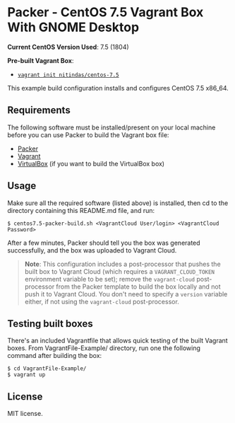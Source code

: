 # Packer - CentOS 7.5 Vagrant Box With GNOME Desktop

**Current CentOS Version Used**: 7.5 (1804)

**Pre-built Vagrant Box**:

  - [`vagrant init nitindas/centos-7.5`](https://app.vagrantup.com/nitindas/boxes/centos-7.5)

This example build configuration installs and configures CentOS 7.5 x86_64.

## Requirements

The following software must be installed/present on your local machine before you can use Packer to build the Vagrant box file:

  - [Packer](http://www.packer.io/)
  - [Vagrant](http://vagrantup.com/)
  - [VirtualBox](https://www.virtualbox.org/) (if you want to build the VirtualBox box)

## Usage

Make sure all the required software (listed above) is installed, then cd to the directory containing this README.md file, and run:

    $ centos7.5-packer-build.sh <VagrantCloud User/login> <VagrantCloud Password>

After a few minutes, Packer should tell you the box was generated successfully, and the box was uploaded to Vagrant Cloud.

> **Note**: This configuration includes a post-processor that pushes the built box to Vagrant Cloud (which requires a `VAGRANT_CLOUD_TOKEN` environment variable to be set); remove the `vagrant-cloud` post-processor from the Packer template to build the box locally and not push it to Vagrant Cloud. You don't need to specify a `version` variable either, if not using the `vagrant-cloud` post-processor.

## Testing built boxes

There's an included Vagrantfile that allows quick testing of the built Vagrant boxes. From VagrantFile-Example/ directory, run one the following command after building the box:

    $ cd VagrantFile-Example/
    $ vagrant up

## License

MIT license.